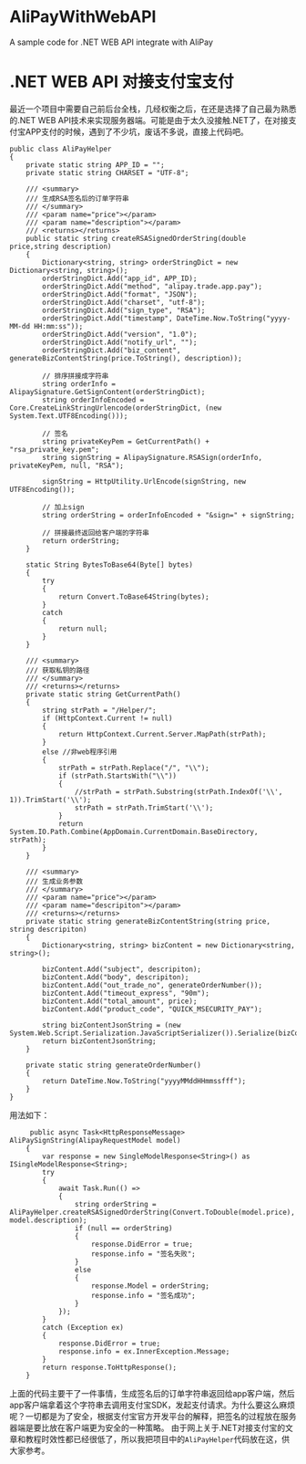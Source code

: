 # AliPayWithWebAPI
A sample code for .NET WEB API integrate with AliPay 
# .NET WEB API 对接支付宝支付
最近一个项目中需要自己前后台全栈，几经权衡之后，在还是选择了自己最为熟悉的.NET WEB API技术来实现服务器端。可能是由于太久没接触.NET了，在对接支付宝APP支付的时候，遇到了不少坑，废话不多说，直接上代码吧。

    public class AliPayHelper
    {
        private static string APP_ID = "";
        private static string CHARSET = "UTF-8";

        /// <summary>
        /// 生成RSA签名后的订单字符串
        /// </summary>
        /// <param name="price"></param>
        /// <param name="description"></param>
        /// <returns></returns>
        public static string createRSASignedOrderString(double price,string description)
        {
            Dictionary<string, string> orderStringDict = new Dictionary<string, string>();
            orderStringDict.Add("app_id", APP_ID);
            orderStringDict.Add("method", "alipay.trade.app.pay");
            orderStringDict.Add("format", "JSON");
            orderStringDict.Add("charset", "utf-8");
            orderStringDict.Add("sign_type", "RSA");
            orderStringDict.Add("timestamp", DateTime.Now.ToString("yyyy-MM-dd HH:mm:ss"));
            orderStringDict.Add("version", "1.0");
            orderStringDict.Add("notify_url", "");
            orderStringDict.Add("biz_content", generateBizContentString(price.ToString(), description));

            // 排序拼接成字符串
            string orderInfo = AlipaySignature.GetSignContent(orderStringDict);
            string orderInfoEncoded = Core.CreateLinkStringUrlencode(orderStringDict, (new System.Text.UTF8Encoding()));

            // 签名
            string privateKeyPem = GetCurrentPath() + "rsa_private_key.pem";
            string signString = AlipaySignature.RSASign(orderInfo, privateKeyPem, null, "RSA");

            signString = HttpUtility.UrlEncode(signString, new UTF8Encoding());

            // 加上sign
            string orderString = orderInfoEncoded + "&sign=" + signString;

            // 拼接最终返回给客户端的字符串
            return orderString;
        }

        static String BytesToBase64(Byte[] bytes)
        {
            try
            {
                return Convert.ToBase64String(bytes);
            }
            catch
            {
                return null;
            }
        }

        /// <summary>
        /// 获取私钥的路径
        /// </summary>
        /// <returns></returns>
        private static string GetCurrentPath()
        {
            string strPath = "/Helper/";
            if (HttpContext.Current != null)
            {
                return HttpContext.Current.Server.MapPath(strPath);
            }
            else //非web程序引用 
            {
                strPath = strPath.Replace("/", "\\");
                if (strPath.StartsWith("\\"))
                {
                    //strPath = strPath.Substring(strPath.IndexOf('\\', 1)).TrimStart('\\'); 
                    strPath = strPath.TrimStart('\\');
                }
                return System.IO.Path.Combine(AppDomain.CurrentDomain.BaseDirectory, strPath);
            }
        }

        /// <summary>
        /// 生成业务参数
        /// </summary>
        /// <param name="price"></param>
        /// <param name="descripiton"></param>
        /// <returns></returns>
        private static string generateBizContentString(string price, string descripiton)
        {
            Dictionary<string, string> bizContent = new Dictionary<string, string>();

            bizContent.Add("subject", descripiton);
            bizContent.Add("body", descripiton);
            bizContent.Add("out_trade_no", generateOrderNumber());
            bizContent.Add("timeout_express", "90m");
            bizContent.Add("total_amount", price);
            bizContent.Add("product_code", "QUICK_MSECURITY_PAY");

            string bizContentJsonString = (new System.Web.Script.Serialization.JavaScriptSerializer()).Serialize(bizContent);
            return bizContentJsonString;
        }

        private static string generateOrderNumber()
        {
            return DateTime.Now.ToString("yyyyMMddHHmmssfff");
        }
    }
    
用法如下：
        
         public async Task<HttpResponseMessage> AliPaySignString(AlipayRequestModel model)
        {
            var response = new SingleModelResponse<String>() as ISingleModelResponse<String>;
            try
            {
                await Task.Run(() =>
                {
                    string orderString = AliPayHelper.createRSASignedOrderString(Convert.ToDouble(model.price), model.description);
                    if (null == orderString)
                    {
                        response.DidError = true;
                        response.info = "签名失败";
                    }
                    else
                    {
                        response.Model = orderString;
                        response.info = "签名成功";
                    }
                });
            }
            catch (Exception ex)
            {
                response.DidError = true;
                response.info = ex.InnerException.Message;
            }
            return response.ToHttpResponse();
        }

上面的代码主要干了一件事情，生成签名后的订单字符串返回给app客户端，然后app客户端拿着这个字符串去调用支付宝SDK，发起支付请求。为什么要这么麻烦呢？一切都是为了安全，根据支付宝官方开发平台的解释，把签名的过程放在服务器端是要比放在客户端更为安全的一种策略。
由于网上关于.NET对接支付宝的文章和教程时效性都已经很低了，所以我把项目中的`AliPayHelper`代码放在这，供大家参考。

